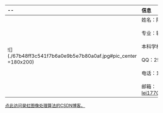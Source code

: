 --     | 信息
:--- | :-----
 ![](./67b48ff3c541f7b6a0e9b5e7b80a0af.jpg#pic_center =180x200)|姓名：陈磊  <br><br> 专业：软件工程<br><br> 本科学校：江西服装学院<br><br> QQ：2579632147<br><br> 电话：19979547408<br><br> 邮箱：lei17707050441@163.com
[点此访问昊虹图像处理算法的CSDN博客。](https://blog.csdn.net/wenhao_ir)
